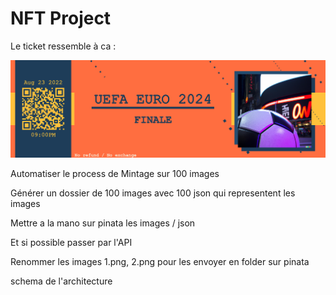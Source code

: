 # NFT Project

Le ticket ressemble à ca :


[![Product Name Screen Shot][product-screenshot]](https://github.com/barthh/NFT-project/blob/master/ressources/template/final.png)

[product-screenshot]: ressources/template/final.png


Automatiser le process de Mintage sur 100 images <br>

Générer un dossier de 100 images avec 100 json qui representent les images <br>

Mettre a la mano sur pinata les images / json <br>

Et si possible passer par l'API <br>

Renommer les images 1.png, 2.png pour les envoyer en folder sur pinata <br>

schema de l'architecture